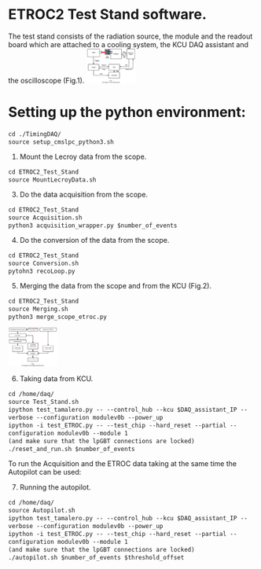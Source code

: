 # ETROC2 Test Stand software.
The test stand consists of the radiation source, the module and the readout board which are attached to a cooling system, the KCU DAQ assistant and the oscilloscope (Fig.1).
<img src="./diagrams/the_setup.png" width=100></img>

# Setting up the python environment:
```
cd ./TimingDAQ/
source setup_cmslpc_python3.sh
``` 

1) Mount the Lecroy data from the scope.
```
cd ETROC2_Test_Stand
source MountLecroyData.sh 
```

3) Do the data acquisition from the scope.
```
cd ETROC2_Test_Stand
source Acquisition.sh
python3 acquisition_wrapper.py $number_of_events
```

4) Do the conversion of the data from the scope.
```
cd ETROC2_Test_Stand
source Conversion.sh
pytohn3 recoLoop.py
```

5) Merging the data from the scope and from the KCU (Fig.2).
```
cd ETROC2_Test_Stand
source Merging.sh
python3 merge_scope_etroc.py
```

<img src="./diagrams/data_flow.png" width=100></img>

6) Taking data from KCU.
```
cd /home/daq/
source Test_Stand.sh
ipython test_tamalero.py -- --control_hub --kcu $DAQ_assistant_IP --verbose --configuration modulev0b --power_up
ipython -i test_ETROC.py -- --test_chip --hard_reset --partial --configuration modulev0b --module 1 
(and make sure that the lpGBT connections are locked)
./reset_and_run.sh $number_of_events
```

To run the Acquisition and the ETROC data taking at the same time the Autopilot can be used:

7) Running the autopilot.
```
cd /home/daq/
source Autopilot.sh
ipython test_tamalero.py -- --control_hub --kcu $DAQ_assistant_IP --verbose --configuration modulev0b --power_up
ipython -i test_ETROC.py -- --test_chip --hard_reset --partial --configuration modulev0b --module 1 
(and make sure that the lpGBT connections are locked)
./autopilot.sh $number_of_events $threshold_offset
```
